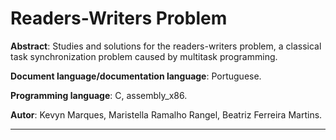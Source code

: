 
# Readers-Writers Problem

**Abstract**: Studies and solutions for the readers-writers problem, a classical task synchronization problem caused by multitask programming.

**Document language/documentation language**: Portuguese.

**Programming language**: C, assembly_x86.

**Autor**: Kevyn Marques, Maristella Ramalho Rangel, Beatriz Ferreira Martins.

---